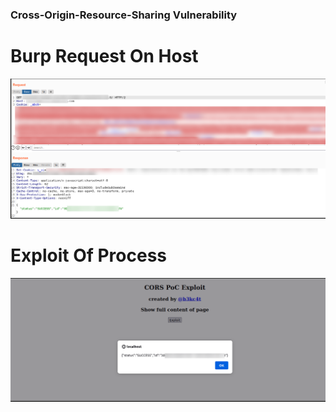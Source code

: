 ### Cross-Origin-Resource-Sharing Vulnerability


# Burp Request On Host

![](https://github.com/mustgundogdu/Research/blob/main/BountyCorsOn----/cors2.PNG)



# Exploit Of Process
![](https://github.com/mustgundogdu/Research/blob/main/BountyCorsOn----/cors1.PNG)

